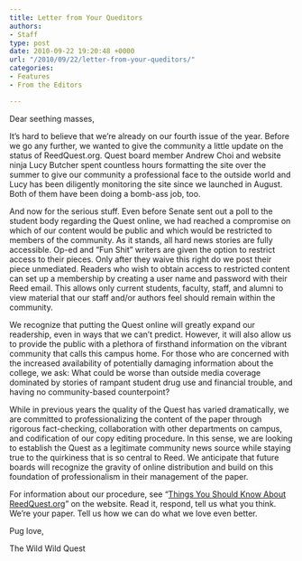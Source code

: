 ```yaml
---
title: Letter from Your Queditors
authors:
- Staff
type: post
date: 2010-09-22 19:20:48 +0000
url: "/2010/09/22/letter-from-your-queditors/"
categories:
- Features
- From the Editors

---
```

Dear seething masses,

It’s hard to believe that we’re already on our fourth issue of the year. Before we go any further, we wanted to give the community a little update on the status of ReedQuest.org. Quest board member Andrew Choi and website ninja Lucy Butcher spent countless hours formatting the site over the summer to give our community a professional face to the outside world and Lucy has been diligently monitoring the site since we launched in August. Both of them have been doing a bomb-ass job, too.

And now for the serious stuff. Even before Senate sent out a poll to the student body regarding the Quest online, we had reached a compromise on which of our content would be public and which would be restricted to members of the community. As it stands, all hard news stories are fully accessible. Op-ed and “Fun Shit” writers are given the option to restrict access to their pieces. Only after they waive this right do we post their piece unmediated. Readers who wish to obtain access to restricted content can set up a membership by creating a user name and password with their Reed email. This allows only current students, faculty, staff, and alumni to view material that our staff and/or authors feel should remain within the community.

We recognize that putting the Quest online will greatly expand our readership, even in ways that we can’t predict. However, it will also allow us to provide the public with a plethora of firsthand information on the vibrant community that calls this campus home. For those who are concerned with the increased availability of potentially damaging information about the college, we ask: What could be worse than outside media coverage dominated by stories of rampant student drug use and financial trouble, and having no community-based counterpoint?

While in previous years the quality of the Quest has varied dramatically, we are committed to professionalizing the content of the paper through rigorous fact-checking, collaboration with other departments on campus, and codification of our copy editing procedure. In this sense, we are looking to establish the Quest as a legitimate community news source while staying true to the quirkiness that is so central to Reed. We anticipate that future boards will recognize the gravity of online distribution and build on this foundation of professionalism in their management of the paper.

For information about our procedure, see “[Things You Should Know About ReedQuest.org][1]” on the website. Read it, respond, tell us what you think. We’re your paper. Tell us how we can do what we love even better.

Pug love,
  
The Wild Wild Quest

 [1]: http://www.reedquest.org/2010/09/things-you-should-know-about-reedquest-org/